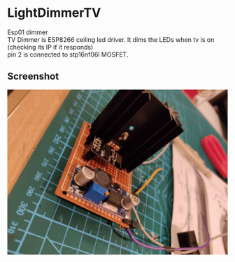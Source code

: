 # LightDimmerTV
Esp01 dimmer  
TV Dimmer is ESP8266 ceiling led driver. It dims the LEDs when tv is on (checking its IP if it responds)  
pin 2 is connected to stp16nf06l MOSFET.  
## Screenshot  
[![screenshot](./IMG_20201121_203626.jpg)](./IMG_20201121_203626.jpg) 
